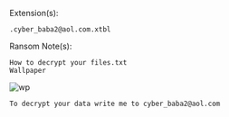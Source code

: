 Extension(s): 
```
.cyber_baba2@aol.com.xtbl
```
Ransom Note(s): 
```
How to decrypt your files.txt
Wallpaper
```
![wp](https://github.com/user-attachments/assets/41c44e61-0db1-438a-8b5b-870e5dea970d)
```
To decrypt your data write me to cyber_baba2@aol.com
```
